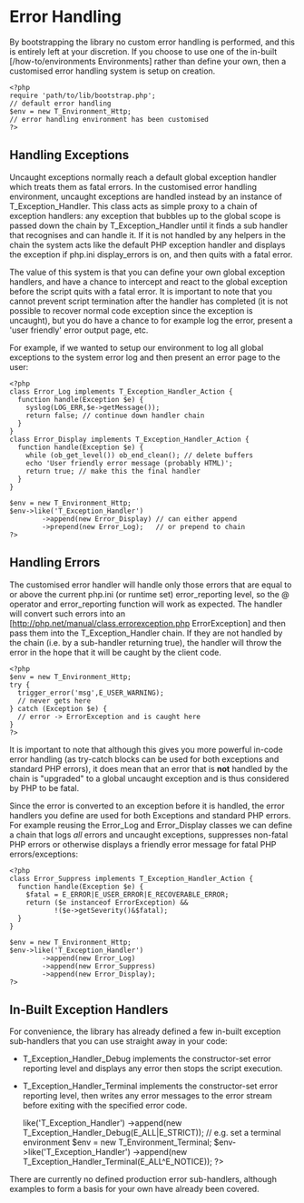 Error Handling
==============

By bootstrapping the library no custom error handling is performed, and this is entirely left at your discretion. If you choose to use one of the in-built [/how-to/environments Environments] rather than define your own, then a customised error handling system is setup on creation.

    <?php
    require 'path/to/lib/bootstrap.php';
    // default error handling
    $env = new T_Environment_Http;
    // error handling environment has been customised
    ?>

Handling Exceptions
-------------------

Uncaught exceptions normally reach a default global exception handler which treats them as fatal errors. In the customised error handling environment, uncaught exceptions are handled instead by an instance of T_Exception_Handler. This class acts as simple proxy to a chain of exception handlers: any exception that bubbles up to the global scope is passed down the chain by T_Exception_Handler until it finds a sub handler that recognises and can handle it. If it is not handled by any helpers in the chain the system acts like the default PHP exception handler and displays the exception if php.ini display_errors is on, and then quits with a fatal error.

The value of this system is that you can define your own global exception handlers, and have a chance to intercept and react to the global exception before the script quits with a fatal error. It is important to note that you cannot prevent script termination after the handler has completed (it is not possible to recover normal code exception since the exception is uncaught), but you do have a chance to for example log the error, present a 'user friendly' error output page, etc.

For example, if we wanted to setup our environment to log all global exceptions to the system error log and then present an error page to the user:

    <?php
    class Error_Log implements T_Exception_Handler_Action {
      function handle(Exception $e) {
        syslog(LOG_ERR,$e->getMessage());
        return false; // continue down handler chain
      }
    }
    class Error_Display implements T_Exception_Handler_Action {
      function handle(Exception $e) {
        while (ob_get_level()) ob_end_clean(); // delete buffers
        echo 'User friendly error message (probably HTML)';
        return true; // make this the final handler
      }
    }

    $env = new T_Environment_Http;
    $env->like('T_Exception_Handler')
            ->append(new Error_Display) // can either append
            ->prepend(new Error_Log);   // or prepend to chain
    ?>

Handling Errors
---------------

The customised error handler will handle only those errors that are equal to or above the current php.ini (or runtime set) error_reporting level, so the @ operator and error_reporting function will work as expected. The handler will convert such errors into an [http://php.net/manual/class.errorexception.php ErrorException] and then pass them into the T_Exception_Handler chain. If they are not handled by the chain (i.e. by a sub-handler returning true), the handler will throw the error in the hope that it will be caught by the client code.

    <?php
    $env = new T_Environment_Http;
    try {
      trigger_error('msg',E_USER_WARNING);
      // never gets here
    } catch (Exception $e) {
      // error -> ErrorException and is caught here
    }
    ?>

It is important to note that although this gives you more powerful in-code error handling (as try-catch blocks can be used for both exceptions and standard PHP errors), it does mean that an error that is **not** handled by the chain is "upgraded" to a global uncaught exception and is thus considered by PHP to be fatal.

Since the error is converted to an exception before it is handled, the error handlers you define are used for both Exceptions and standard PHP errors. For example reusing the Error_Log and Error_Display classes we can define a chain that logs *all* errors and uncaught exceptions, suppresses non-fatal PHP errors or otherwise displays a friendly error message for fatal PHP errors/exceptions:

    <?php
    class Error_Suppress implements T_Exception_Handler_Action {
      function handle(Exception $e) {
        $fatal = E_ERROR|E_USER_ERROR|E_RECOVERABLE_ERROR;
        return ($e instanceof ErrorException) &&
               !($e->getSeverity()&$fatal);
      }
    }

    $env = new T_Environment_Http;
    $env->like('T_Exception_Handler')
            ->append(new Error_Log)
            ->append(new Error_Suppress)
            ->append(new Error_Display);
    ?>

In-Built Exception Handlers
---------------------------

For convenience, the library has already defined a few in-built exception sub-handlers that you can use straight away in your code:

* T_Exception_Handler_Debug implements the constructor-set error reporting level and displays any error then stops the script execution.
* T_Exception_Handler_Terminal implements the constructor-set error reporting level, then writes any error messages to the error stream before exiting with the specified error code.

    <?php
    // e.g. set up a debug HTTP environment
    $env = new T_Environment_Http;
    $env->like('T_Exception_Handler')
            ->append(new T_Exception_Handler_Debug(E_ALL|E_STRICT));

    // e.g. set a terminal environment
    $env = new T_Environment_Terminal;
    $env->like('T_Exception_Handler')
            ->append(new T_Exception_Handler_Terminal(E_ALL^E_NOTICE));
    ?>

There are currently no defined production error sub-handlers, although examples to form a basis for your own have already been covered.
